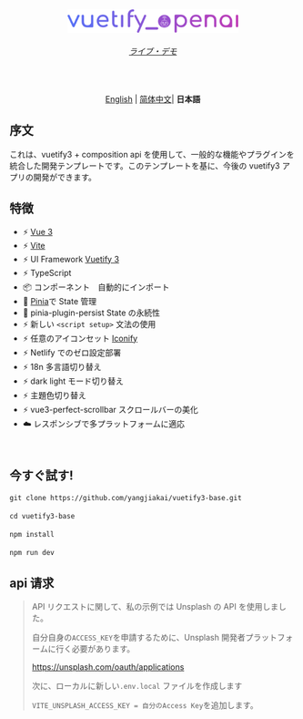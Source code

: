 <p align='center' style="margin-top:80px">
  <img src='/src/assets/logo.svg' alt='Vitesse - Opinionated Vite Starter Template' width='300'/>
</p>

<h6 align='center'>
<a href="https://marvelous-sunflower-cb8d70.netlify.app/">ライブ・デモ</a>
</h6>

<br>

<p align='center'>
<a href="https://github.com/yangjiakai/vuetify3-base/blob/main/README.md">English</a> | <a href="https://github.com/yangjiakai/vuetify3-base/blob/main/README.zh-CN.md">简体中文</a>| <b >日本語</b>
</p>

## 序文

これは、vuetify3 + composition api を使用して、一般的な機能やプラグインを統合した開発テンプレートです。このテンプレートを基に、今後の vuetify3 アプリの開発ができます。

## 特徴

- ⚡️ [Vue 3](https://github.com/vuejs/core)
- ⚡️ [Vite](https://github.com/vitejs/vite)
- ⚡️ UI Framework [Vuetify 3](https://next.vuetifyjs.com/en/)
- ⚡️ TypeScript
- 📦 コンポーネント　自動的にインポート
- 🍍 [Pinia](https://pinia.vuejs.org/)で State 管理
- 🍍 pinia-plugin-persist State の永続性
- ⚡️ 新しい `<script setup>` 文法の使用
- ⚡️ 任意のアイコンセット [Iconify](https://icon-sets.iconify.design/)
- ⚡️ Netlify でのゼロ設定部署
- ⚡️ 18n 多言語切り替え
- ⚡️ dark light モード切り替え
- ⚡️ 主題色切り替え
- ⚡️ vue3-perfect-scrollbar スクロールバーの美化
- ☁️ レスポンシブで多プラットフォームに適応

<br>

## 今すぐ試す!

```
git clone https://github.com/yangjiakai/vuetify3-base.git

cd vuetify3-base

npm install

npm run dev
```

## api 请求

> API リクエストに関して、私の示例では Unsplash の API を使用しました。
>
> 自分自身の`ACCESS_KEY`を申請するために、Unsplash 開発者プラットフォームに行く必要があります。
>
> https://unsplash.com/oauth/applications
>
> 次に、ローカルに新しい`.env.local` ファイルを作成します
>
> `VITE_UNSPLASH_ACCESS_KEY = 自分のAccess Key`を追加します。
